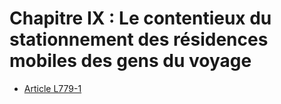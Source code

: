 # Chapitre IX : Le contentieux du stationnement des résidences mobiles des gens du voyage

- [Article L779-1](article-l779-1.md)

